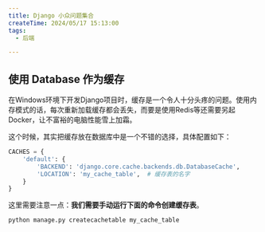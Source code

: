 ```yaml
---
title: Django 小众问题集合
createTime: 2024/05/17 15:13:00
tags:
  - 后端

---
```


## 使用 Database 作为缓存

在Windows环境下开发Django项目时，缓存是一个令人十分头疼的问题。使用内存模式的话，每次重新加载缓存都会丢失，而要是使用Redis等还需要另起Docker，让不富裕的电脑性能雪上加霜。

这个时候，其实把缓存放在数据库中是一个不错的选择，具体配置如下：

```python
CACHES = {
    'default': {
        'BACKEND': 'django.core.cache.backends.db.DatabaseCache',
        'LOCATION': 'my_cache_table',  # 缓存表的名字
    }
}
```

这里需要注意一点：**我们需要手动运行下面的命令创建缓存表**。

```bash
python manage.py createcachetable my_cache_table
```
